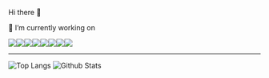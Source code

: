 Hi there 👋


💫 I’m currently working on 
<div style="display:flex;">
<img src="https://img.shields.io/badge/React-61DAFB?style=flat-square&logo=React&logoColor=000"/>
<img src="https://img.shields.io/badge/html5-E34F26?style=flat-square&logo=html5&logoColor=white"/>
<img src="https://img.shields.io/badge/javascript-F7DF1E?style=flat-square&logo=javascript&logoColor=333"/>
<img src="https://img.shields.io/badge/css3-1572B6?style=flat-square&logo=css3&logoColor=white"/>
<img src="https://img.shields.io/badge/sass.js-CC6699?style=flat-square&logo=Sass&logoColor=fff"/>
<img src="https://img.shields.io/badge/PostCSS-white?style=flat-square&logo=postcss&logoColor=red"/>
<img src="https://img.shields.io/badge/Ruby-white?style=flat-square&logo=ruby&logoColor=red"/>
<img src="https://img.shields.io/badge/Rails-white?style=flat-square&logo=rubyonrails&logoColor=red"/>
</div>

<hr>


![Top Langs](https://github-readme-stats.vercel.app/api/top-langs/?username=minsoocho-hj&theme=radical&hide_border=true)
![Github Stats](https://github-readme-stats.vercel.app/api?username=minsoocho-hj&show_icons=true&theme=radical&hide_border=true)
